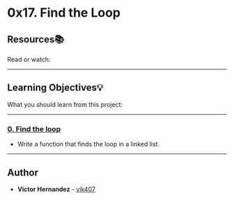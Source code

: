 # 0x17. Find the Loop

## Resources:books:
Read or watch:

---
## Learning Objectives:bulb:
What you should learn from this project:

---

### [0. Find the loop](./0-find_loop.c)
* Write a function that finds the loop in a linked list.

---

## Author
* **Victor Hernandez** - [vik407](https://github.com/vik407)